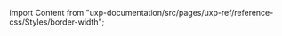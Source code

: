 
import Content from "uxp-documentation/src/pages/uxp-ref/reference-css/Styles/border-width";

<Content query="product=photoshop"/>
